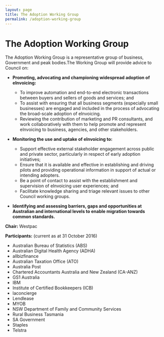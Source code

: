 ```yaml
---
layout: page
title: The Adoption Working Group
permalink: /adoption-working-group
---
```


# The Adoption Working Group
The Adoption Working Group is a representative group of business, Government and peak bodies.The Working Group will provide advice to Council on:
- **Promoting, advocating and championing widespread adoption of eInvoicing:**
  - To improve automation and end-to-end electronic transactions between buyers and sellers of goods and services; and
  - To assist with ensuring that all business segments (especially small businesses) are engaged and included in the process of advocating the broad-scale adoption of eInvoicing.
  - Reviewing the contribution of marketing and PR consultants, and work collaboratively with them to help promote and represent eInvoicing to business, agencies, and other stakeholders.
  
- **Monitoring the use and uptake of eInvoicing to:**
  - Support effective external stakeholder engagement across public and private sector, particularly in respect of early adoption initiatives; 
  - Ensure that it is available and effective in establishing and driving pilots and providing operational information in support of actual or intending adopters.
  - Be a point of contact to assist with the establishment and supervision of eInvoicing user experiences; and
  - Facilitate knowledge sharing and triage relevant issues to other Council working groups.
 
- **Identifying and assessing barriers, gaps and opportunities at Australian and international levels to enable migration towards common standards.**

**Chair:** Westpac 

**Participants:** (current as at 31 October 2016)
- Australian Bureau of Statistics (ABS)
- Australian Digital Health Agency (ADHA)
- allbizfinance
- Australian Taxation Office (ATO)
- Australia Post
- Chartered Accountants Australia and New Zealand (CA-ANZ)
- GS1 Australia
- IBM
- Institute of Certified Bookkeepers (ICB)
- laconcierge
- Lendlease
- MYOB
- NSW Department of Family and Community Services
- Rural Business Tasmania
- SA Government
- Staples
- Telstra
